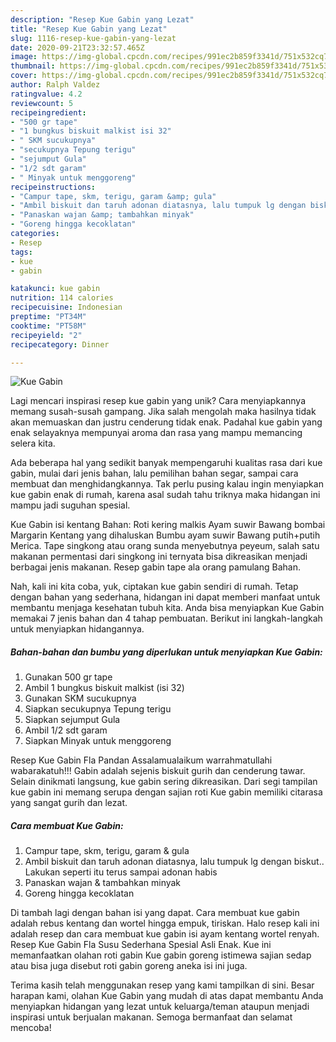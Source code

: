```yaml
---
description: "Resep Kue Gabin yang Lezat"
title: "Resep Kue Gabin yang Lezat"
slug: 1116-resep-kue-gabin-yang-lezat
date: 2020-09-21T23:32:57.465Z
image: https://img-global.cpcdn.com/recipes/991ec2b859f3341d/751x532cq70/kue-gabin-foto-resep-utama.jpg
thumbnail: https://img-global.cpcdn.com/recipes/991ec2b859f3341d/751x532cq70/kue-gabin-foto-resep-utama.jpg
cover: https://img-global.cpcdn.com/recipes/991ec2b859f3341d/751x532cq70/kue-gabin-foto-resep-utama.jpg
author: Ralph Valdez
ratingvalue: 4.2
reviewcount: 5
recipeingredient:
- "500 gr tape"
- "1 bungkus biskuit malkist isi 32"
- " SKM sucukupnya"
- "secukupnya Tepung terigu"
- "sejumput Gula"
- "1/2 sdt garam"
- " Minyak untuk menggoreng"
recipeinstructions:
- "Campur tape, skm, terigu, garam &amp; gula"
- "Ambil biskuit dan taruh adonan diatasnya, lalu tumpuk lg dengan biskut.. Lakukan seperti itu terus sampai adonan habis"
- "Panaskan wajan &amp; tambahkan minyak"
- "Goreng hingga kecoklatan"
categories:
- Resep
tags:
- kue
- gabin

katakunci: kue gabin 
nutrition: 114 calories
recipecuisine: Indonesian
preptime: "PT34M"
cooktime: "PT58M"
recipeyield: "2"
recipecategory: Dinner

---
```



![Kue Gabin](https://img-global.cpcdn.com/recipes/991ec2b859f3341d/751x532cq70/kue-gabin-foto-resep-utama.jpg)

Lagi mencari inspirasi resep kue gabin yang unik? Cara menyiapkannya memang susah-susah gampang. Jika salah mengolah maka hasilnya tidak akan memuaskan dan justru cenderung tidak enak. Padahal kue gabin yang enak selayaknya mempunyai aroma dan rasa yang mampu memancing selera kita.

Ada beberapa hal yang sedikit banyak mempengaruhi kualitas rasa dari kue gabin, mulai dari jenis bahan, lalu pemilihan bahan segar, sampai cara membuat dan menghidangkannya. Tak perlu pusing kalau ingin menyiapkan kue gabin enak di rumah, karena asal sudah tahu triknya maka hidangan ini mampu jadi suguhan spesial.

Kue Gabin isi kentang Bahan: Roti kering malkis Ayam suwir Bawang bombai Margarin Kentang yang dihaluskan Bumbu ayam suwir Bawang putih+putih Merica. Tape singkong atau orang sunda menyebutnya peyeum, salah satu makanan permentasi dari singkong ini ternyata bisa dikreasikan menjadi berbagai jenis makanan. Resep gabin tape ala orang pamulang Bahan.


Nah, kali ini kita coba, yuk, ciptakan kue gabin sendiri di rumah. Tetap dengan bahan yang sederhana, hidangan ini dapat memberi manfaat untuk membantu menjaga kesehatan tubuh kita. Anda bisa menyiapkan Kue Gabin memakai 7 jenis bahan dan 4 tahap pembuatan. Berikut ini langkah-langkah untuk menyiapkan hidangannya.

<!--inarticleads1-->

##### Bahan-bahan dan bumbu yang diperlukan untuk menyiapkan Kue Gabin:

1. Gunakan 500 gr tape
1. Ambil 1 bungkus biskuit malkist (isi 32)
1. Gunakan  SKM sucukupnya
1. Siapkan secukupnya Tepung terigu
1. Siapkan sejumput Gula
1. Ambil 1/2 sdt garam
1. Siapkan  Minyak untuk menggoreng


Resep Kue Gabin Fla Pandan Assalamualaikum warrahmatullahi wabarakatuh!!! Gabin adalah sejenis biskuit gurih dan cenderung tawar. Selain dinikmati langsung, kue gabin sering dikreasikan. Dari segi tampilan kue gabin ini memang serupa dengan sajian roti Kue gabin memiliki citarasa yang sangat gurih dan lezat. 

<!--inarticleads2-->

##### Cara membuat Kue Gabin:

1. Campur tape, skm, terigu, garam &amp; gula
1. Ambil biskuit dan taruh adonan diatasnya, lalu tumpuk lg dengan biskut.. Lakukan seperti itu terus sampai adonan habis
1. Panaskan wajan &amp; tambahkan minyak
1. Goreng hingga kecoklatan


Di tambah lagi dengan bahan isi yang dapat. Cara membuat kue gabin adalah rebus kentang dan wortel hingga empuk, tiriskan. Halo resep kali ini adalah resep dan cara membuat kue gabin isi ayam kentang wortel renyah. Resep Kue Gabin Fla Susu Sederhana Spesial Asli Enak. Kue ini memanfaatkan olahan roti gabin Kue gabin goreng istimewa sajian sedap atau bisa juga disebut roti gabin goreng aneka isi ini juga. 

Terima kasih telah menggunakan resep yang kami tampilkan di sini. Besar harapan kami, olahan Kue Gabin yang mudah di atas dapat membantu Anda menyiapkan hidangan yang lezat untuk keluarga/teman ataupun menjadi inspirasi untuk berjualan makanan. Semoga bermanfaat dan selamat mencoba!
